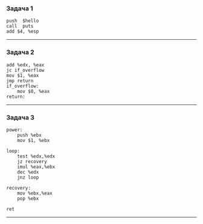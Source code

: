 ### Задача 1
```x86asm
push  $hello
call  puts
add $4, %esp
```
----------------------------

### Задача 2
```x86asm
add %edx, %eax
jc if_overflow
mov $1, %eax
jmp return
if_overflow:
    mov $0, %eax
return:
```
----------------------------

### Задача 3
```x86asm
power:
    push %ebx
    mov $1, %ebx
    
loop:
    test %edx,%edx
    jz recovery
    imul %eax,%ebx
    dec %edx
    jnz loop

recovery:
    mov %ebx,%eax
    pop %ebx

ret
```
----------------------------